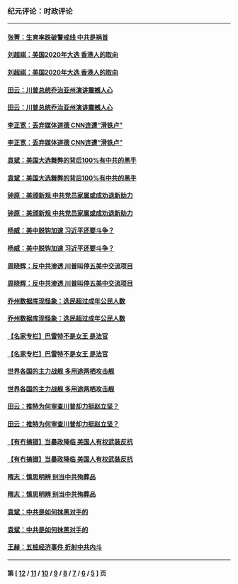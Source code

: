 ### 纪元评论：时政评论
---
#### [张菁：生育率跌破警戒线 中共是祸首](../../pages/nsc1025/n12599640.md) 
#### [刘超祺：美国2020年大选 香港人的取向](../../pages/nsc1025/n12599472.md) 
#### [刘超祺：美国2020年大选 香港人的取向](../../pages/nsc1025/n12599472.md) 
#### [田云：川普总统乔治亚州演讲震撼人心](../../pages/nsc1025/n12598991.md) 
#### [田云：川普总统乔治亚州演讲震撼人心](../../pages/nsc1025/n12598991.md) 
#### [李正宽：丢弃媒体道德 CNN连遭“滑铁卢”](../../pages/nsc1025/n12598583.md) 
#### [李正宽：丢弃媒体道德 CNN连遭“滑铁卢”](../../pages/nsc1025/n12598583.md) 
#### [袁斌：美国大选舞弊的背后100%有中共的黑手](../../pages/nsc1025/n12598922.md) 
#### [袁斌：美国大选舞弊的背后100%有中共的黑手](../../pages/nsc1025/n12598922.md) 
#### [钟原：美颁新规 中共党员家属或成劝退新助力](../../pages/nsc1025/n12598816.md) 
#### [钟原：美颁新规 中共党员家属或成劝退新助力](../../pages/nsc1025/n12598816.md) 
#### [杨威：美中脱钩加速 习近平还要斗争？](../../pages/nsc1025/n12598482.md) 
#### [杨威：美中脱钩加速 习近平还要斗争？](../../pages/nsc1025/n12598482.md) 
#### [周晓辉：反中共渗透 川普叫停五美中交流项目](../../pages/nsc1025/n12598284.md) 
#### [周晓辉：反中共渗透 川普叫停五美中交流项目](../../pages/nsc1025/n12598284.md) 
#### [乔州数据库现怪象：选民超过成年公民人数](../../pages/nsc1025/n12598155.md) 
#### [乔州数据库现怪象：选民超过成年公民人数](../../pages/nsc1025/n12598155.md) 
#### [【名家专栏】巴雷特不是女王 是法官](../../pages/nsc1025/n12598131.md) 
#### [【名家专栏】巴雷特不是女王 是法官](../../pages/nsc1025/n12598131.md) 
#### [世界各国的主力战舰 多用途两栖攻击舰](../../pages/nsc1025/n12597338.md) 
#### [世界各国的主力战舰 多用途两栖攻击舰](../../pages/nsc1025/n12597338.md) 
#### [田云：推特为何审查川普却力挺赵立坚？](../../pages/nsc1025/n12597602.md) 
#### [田云：推特为何审查川普却力挺赵立坚？](../../pages/nsc1025/n12597602.md) 
#### [【有冇搞错】当暴政降临 美国人有权武装反抗](../../pages/nsc1025/n12596707.md) 
#### [【有冇搞错】当暴政降临 美国人有权武装反抗](../../pages/nsc1025/n12596707.md) 
#### [隋志：慎思明辨 别当中共殉葬品](../../pages/nsc1025/n12597911.md) 
#### [隋志：慎思明辨 别当中共殉葬品](../../pages/nsc1025/n12597911.md) 
#### [袁斌：中共是如何抹黑对手的](../../pages/nsc1025/n12597880.md) 
#### [袁斌：中共是如何抹黑对手的](../../pages/nsc1025/n12597880.md) 
#### [王赫：五桩经济事件 折射中共内斗](../../pages/nsc1025/n12597788.md) 

---
#### 第 [ [12](./12.md) / [11](./11.md) / [10](./10.md) / [9](./9.md) / [8](./8.md) / [7](./7.md) / [6](./6.md) / [5](./5.md) ] 页

